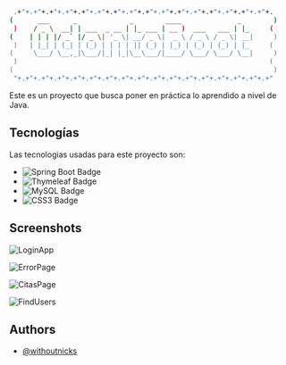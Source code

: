 ```sh
 .+"+.+"+.+"+.+"+.+"+.+"+.+"+.+"+.+"+.+"+.+"+.+"+.+"+.+"+.+"+.+"+. 
(      ___      _             _        ____              _        )
 )    / _ \  __| | ___  _ __ | |_ ___ | __ )  ___   ___ | |_     ( 
(    | | | |/ _` |/ _ \| '_ \| __/ _ \|  _ \ / _ \ / _ \| __|     )
 )   | |_| | (_| | (_) | | | | || (_) | |_) | (_) | (_) | |_     ( 
(     \___/ \__,_|\___/|_| |_|\__\___/|____/ \___/ \___/ \__|     )
 )                                                               ( 
(                                                                 )
 "+.+"+.+"+.+"+.+"+.+"+.+"+.+"+.+"+.+"+.+"+.+"+.+"+.+"+.+"+.+"+.+" 
```

Este es un proyecto que busca poner en práctica lo aprendido a nivel de Java.

## Tecnologías

Las tecnologias usadas para este proyecto son:

- ![Spring Boot Badge](https://img.shields.io/badge/Spring%20Boot-6DB33F?logo=springboot&logoColor=fff&style=flat)
- ![Thymeleaf Badge](https://img.shields.io/badge/Thymeleaf-005F0F?logo=thymeleaf&logoColor=fff&style=flat)
- ![MySQL Badge](https://img.shields.io/badge/MySQL-4479A1?logo=mysql&logoColor=fff&style=flat)
- ![CSS3 Badge](https://img.shields.io/badge/CSS3-1572B6?logo=css3&logoColor=fff&style=flat)

## Screenshots

![LoginApp](https://github.com/withoutnicks/odonto-salud/assets/123419105/43401913-0d5a-455b-be83-a306f959422d)

![ErrorPage](https://github.com/withoutnicks/odonto-salud/assets/123419105/131e185b-c5e9-4781-8374-95ff097e68f0)

![CitasPage](https://github.com/withoutnicks/odonto-salud/assets/123419105/b6090c36-712e-4bce-bcb0-26bf7294db3a)

![FindUsers](https://github.com/withoutnicks/odonto-salud/assets/123419105/d30e0713-bf4f-45c8-9a5d-8727c2e315e1)


## Authors

- [@withoutnicks](https://www.github.com/withoutnicks)

